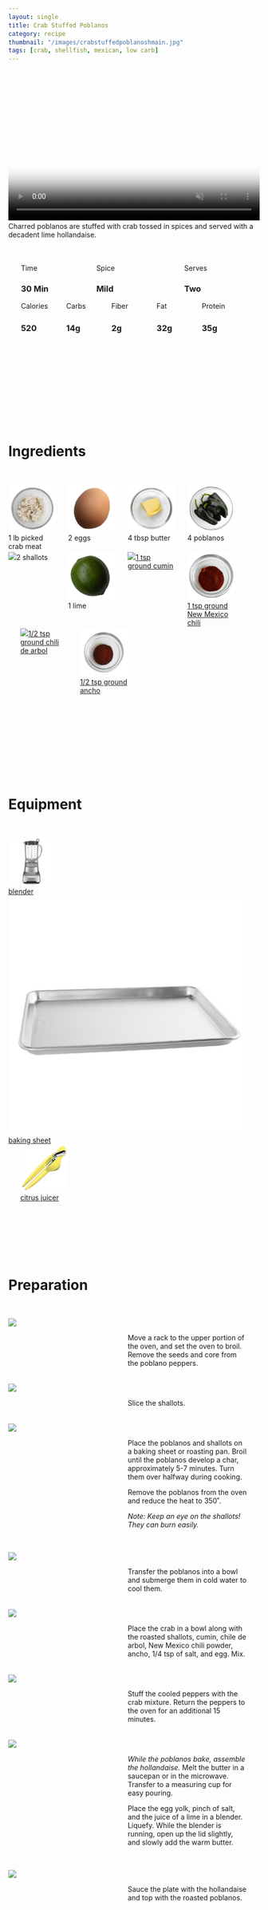 ```yaml
---
layout: single
title: Crab Stuffed Poblanos
category: recipe
thumbnail: "/images/crabstuffedpoblanoshmain.jpg"
tags: [crab, shellfish, mexican, low carb]
---
```

<div id="spacer"></div>

<div id="backgroundvideo">
  <video width="100%" autoplay loop muted class="banner__video" poster="/images/crabstuffedpoblanosmain.jpg">
  <source src="/images/crabstuffedpoblanos.mp4" type="video/mp4"></video>
</div>

<div id="recipedescription">
Charred poblanos are stuffed with crab tossed in spices and served with a decadent lime hollandaise.
<div id="spacer"></div>

<div id= "recipedetails">
<div id= "time"> Time </div>
<div id= "spice"> Spice </div>
<div id= "serves"> Serves </div>
</div>

<div id= "recipedetails">
<div id= "time"><h3> 30 Min</h3> </div>
<div id= "spice"><h3> Mild</h3> </div>
<div id= "serves"><h3> Two </h3> </div>
</div>

<div id="spacer"></div>

<div id= "nutrition">
<div id="calories"> Calories </div>
<div id="carbs"> Carbs </div>
<div id="fiber"> Fiber </div>
<div id="fat"> Fat </div>
<div id="protein"> Protein </div>
</div>

<div id= "nutrition">
<div id="calories"><h3> 520 </h3> </div>
<div id="carbs"><h3> 14g</h3> </div>
<div id="fiber"><h3> 2g</h3> </div>
<div id="fat"><h3> 32g</h3> </div>
<div id="protein"><h3> 35g</h3> </div>
</div>

<div id= "ingredienthdr">
<h1>Ingredients</h1>
</div>

<div id="ingredients">
<div id="ingredientone"><img src="/images/crabmeat.jpeg"/> 1 lb picked crab meat </div>
<div id="ingredienttwo"><img src="/images/egg.jpeg"/>2 eggs</div>
<div id="ingredientthree"><img src="/images/butter.jpeg"/>4 tbsp butter</div>
<div id="ingredientfour"><img src="/images/4poblanos.jpeg"/>4 poblanos</div>
</div>

<div id="ingredients">
<div id="ingredientone"><img src="/images/2shallots.jpeg"/>2 shallots</div>
<div id="ingredienttwo"><img src="/images/lime.jpeg"/>1 lime</div>
<div id="ingredientthree"><a href="https://www.amazon.com/gp/product/B000WS3AJS/ref=as_li_ss_tl?ie=UTF8&th=1&linkCode=ll1&tag=cilalime09-20&linkId=8417836f12fe1f7cc76dab4399145eeb"><img src="/images/groundcumin.jpeg"/>1 tsp ground cumin</a></div>
<div id="ingredientfour"><a href="https://www.amazon.com/Spicely-Organic-Chili-Powder-Seasoning/dp/B00A3811VG/ref=as_li_ss_tl?s=grocery&ie=UTF8&qid=1482449914&sr=1-2&keywords=simply+organic+new+mexico&th=1&linkCode=ll1&tag=cilalime09-20&linkId=fa28c0daa2ea6a72eccf9b47215ee38c"><img src="/images/nmchili.jpeg"/>1 tsp ground New Mexico chili</a></div>
</div>

<div id="ingredients">
<div id="ingredientthree"><a href="https://www.amazon.com/gp/product/B0035O0ZRQ/ref=as_li_ss_tl?ie=UTF8&linkCode=ll1&tag=cilalime09-20&linkId=aba449dab4c1baa873470332e8d6386d"><img src="/images/groundchilidearbol.jpeg"/>1/2 tsp ground chili de arbol</a></div>
<div id="ingredientfour"><a href="https://www.amazon.com/Spicely-Organic-Chili-Ancho-Ground/dp/B00A3811QQ/ref=as_li_ss_tl?_encoding=UTF8&refRID=B1TJ51TTWTWZT8ZJK4FC&th=1&linkCode=ll1&tag=cilalime09-20&linkId=fc32e5417ac33628cb9ab228cc5fbb7d"><img src="/images/groundancho.jpeg"/>1/2 tsp ground ancho</a></div>
</div>

<div id= "equipmenthdr">
<h1>Equipment</h1>
</div>

<div id="equipment">
<div id="equipmentone"><a href="https://www.amazon.com/Breville-BBL605XL-Hemisphere-Control-Blender/dp/B005I72LMU/ref=as_li_ss_tl?s=kitchen&rps=1&ie=UTF8&qid=1481601822&sr=1-14&keywords=blender&refinements=p_85:2470955011,p_36:1253526011&linkCode=ll1&tag=cilalime09-20&linkId=b637316d3937e7e1c15e28b6e74a1c97"><img src="/images/blender.jpeg"/>blender</a></div>
<div id="equipmentwo"><a href="https://www.amazon.com/Nordic-Ware-Natural-Aluminum-Commercial/dp/B000G0KJG4/ref=as_li_ss_tl?s=kitchen&rps=1&ie=UTF8&qid=1481599505&sr=1-5&keywords=baking+sheet&refinements=p_85:2470955011&linkCode=ll1&tag=cilalime09-20&linkId=678ae86e82d77d1a2615466229b01cfd"><img src="/images/bakingsheet.jpeg"/> baking sheet</a></div>
<div id="equipmentthree"><a href="https://www.amazon.com/Chefn-FreshForce-Citrus-Juicer-Lemon/dp/B002XOB0P0/ref=as_li_ss_tl?s=kitchen&ie=UTF8&qid=1482038971&sr=1-2-spons&keywords=citrus+juicer&psc=1&linkCode=ll1&tag=cilalime09-20&linkId=fead6ab94c6288d353210420231dcb8a"><img src="/images/citrusjuicer.jpeg"/>citrus juicer </a></div>
</div>

<div id="preparation">
<h1>Preparation</h1>
</div>

<div id="instruction">
<div id="image"><img src="/images/orangeredfish1.jpeg"/> </div>
<div id="step">Move a rack to the upper portion of the oven, and set the oven to broil. Remove the seeds and core from the poblano peppers.</div>
</div>

<div id="instruction">
<div id="image"><img src="/images/orangeredfish2.jpeg"/> </div>
<div id="step">Slice the shallots.</div>
</div>

<div id="instruction">
<div id="image"><img src="/images/orangeredfish3.jpeg"/> </div>
<div id="step">Place the poblanos and shallots on a baking sheet or roasting pan. Broil until the poblanos develop a char, approximately 5-7 minutes. Turn them over halfway during cooking.
<p>Remove the poblanos from the oven and reduce the heat to 350˚.</p>
<p><i>Note: Keep an eye on the shallots! They can burn easily.</i></p></div>
</div>

<div id="instruction">
<div id="image"><img src="/images/orangeredfish4.jpeg"/> </div>
<div id="step">Transfer the poblanos into a bowl and submerge them in cold water to cool them.</div>
</div>

<div id="instruction">
<div id="image"><img src="/images/orangeredfish5.jpeg"/> </div>
<div id="step">Place the crab in a bowl along with the roasted shallots, cumin, chile de arbol, New Mexico chili powder, ancho, 1/4 tsp of salt, and egg. Mix.</div>
</div>

<div id="instruction">
<div id="image"><img src="/images/orangeredfish6.jpeg"/> </div>
<div id="step">Stuff the cooled peppers with the crab mixture. Return the peppers to the oven for an additional 15 minutes.</div>
</div>

<div id="instruction">
<div id="image"><img src="/images/orangeredfish7.jpeg"/> </div>
<div id="step"><i>While the poblanos bake, assemble the hollandaise.</i> Melt the butter in a saucepan or in the microwave. Transfer to a measuring cup for easy pouring. 
<p>Place the egg yolk, pinch of salt, and the juice of a lime in a blender. Liquefy. While the blender is running, open up the lid slightly, and slowly add the warm butter.</p></div>
</div>

<div id="instruction">
<div id="image"><img src="/images/orangeredfish8.jpeg"/> </div>
<div id="step">Sauce the plate with the hollandaise and top with the roasted poblanos.</div>
</div>

<style>
#backgroundvideo {
  width: 100%;
}
  
#banner__video {
    }

#overlay {
 }

#recipedetails { width: 100%; display:inline-block; float: left;}
#time { width: 30%; float: left; margin-left: 5%}
#spice { width: 30%; float: left;}
#serves { width 30%; float: left; margin-left: 5%;}
.clear {clear:both;}

#spacer {padding-top:50px;}

#nutrition { width: 100%; display:inline-block;}
#calories { width: 18%; float: left; margin-left: 5%;}
#carbs { width: 18%; float: left; margin-left: 0%;}
#fiber { width: 18%; float: left; margin-left: 0%;}
#fat { width: 18%; float: left; margin-left: 0%;}
#protein { width: 18%; float: left; margin-right:5%;}
.clear {clear:both;}

#ingredienthdr { margin-top:200px; margin-bottom: 50px; font-family: $serif;}

#ingredients { width: 95%; display:inline-block;}
#ingredientone { width: 20%; float:left;}
#ingredienttwo { width: 20%; float:left; margin-left: 5%;}
#ingredientthree { width:20%; float:left; margin-left: 5%;}
#ingredientfour { width:20%; float:left; margin-left: 5%;}
.clear {clear:both;}

#equipmenthdr { margin-top:200px; margin-bottom:50px; font-family: $serif;}

#equipment { width: 95%; display:inline-block;}
#equipmentone { width: 20%; float:left;}
#equipmenttwo { width: 20%; float:left; margin-left: 5%;}
#equipmentthree { width:20%; float:left; margin-left: 5%;}
#equipmentfour { width:20%; float:left; margin-left: 5%;}
.clear {clear:both;}

#preparation { margin-top: 150px; margin-bottom: 50px; font-family: $serif;}

#instruction { width:95%; display:inline-block;}
#image { width: 40%; float:left;}
#step { width: 50%; float:right; margin-top: 30px; margin-bottom: 30px;}
.clear {clear:both;}
</style>
